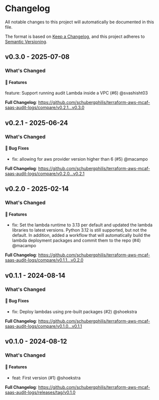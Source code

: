 # Changelog

All notable changes to this project will automatically be documented in this file.

The format is based on [Keep a Changelog](https://keepachangelog.com/en/1.0.0/),
and this project adheres to [Semantic Versioning](https://semver.org/spec/v2.0.0.html).

## v0.3.0 - 2025-07-08

### What's Changed

#### 🚀 Features

feature: Support running audit Lambda inside a VPC (#6) @svashisht03

**Full Changelog**: https://github.com/schubergphilis/terraform-aws-mcaf-saas-audit-logs/compare/v0.2.1...v0.3.0

## v0.2.1 - 2025-06-24

### What's Changed

#### 🐛 Bug Fixes

* fix: allowing for aws provider version higher than 6 (#5) @macampo

**Full Changelog**: https://github.com/schubergphilis/terraform-aws-mcaf-saas-audit-logs/compare/v0.2.0...v0.2.1

## v0.2.0 - 2025-02-14

### What's Changed

#### 🚀 Features

* fix: Set the lambda runtime to 3.13 per default and updated the lambda libraries to latest versions. Python 3.12 is still supported, but not the default. In addition, added a workflow that will automatically build the lambda deployment packages and commit them to the repo (#4) @macampo

**Full Changelog**: https://github.com/schubergphilis/terraform-aws-mcaf-saas-audit-logs/compare/v0.1.1...v0.2.0

## v0.1.1 - 2024-08-14

### What's Changed

#### 🐛 Bug Fixes

* fix: Deploy lambdas using pre-built packages (#2) @shoekstra

**Full Changelog**: https://github.com/schubergphilis/terraform-aws-mcaf-saas-audit-logs/compare/v0.1.0...v0.1.1

## v0.1.0 - 2024-08-12

### What's Changed

#### 🚀 Features

* feat: First version (#1) @shoekstra

**Full Changelog**: https://github.com/schubergphilis/terraform-aws-mcaf-saas-audit-logs/releases/tag/v0.1.0
